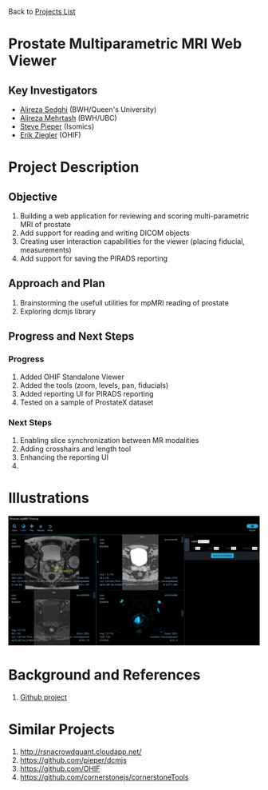 Back to [Projects List](../../README.md#ProjectsList)

# Prostate Multiparametric MRI Web Viewer

## Key Investigators

- [Alireza Sedghi](https://github.com/sedghi) (BWH/Queen's University)
- [Alireza Mehrtash](https://github.com/mehrtash) (BWH/UBC)
- [Steve Pieper](https://github.com/pieper) (Isomics)
- [Erik Ziegler](https://github.com/swederik) (OHIF)

# Project Description
## Objective

1. Building a web application for reviewing and scoring multi-parametric MRI of prostate
1. Add support for reading and writing DICOM objects
1. Creating user interaction capabilities for the viewer (placing fiducial, measurements) 
1. Add support for saving the PIRADS reporting

## Approach and Plan

1. Brainstorming the usefull utilities for mpMRI reading of prostate
1. Exploring dcmjs library


## Progress and Next Steps

### Progress
1. Added OHIF Standalone Viewer 
1. Added the tools (zoom, levels, pan, fiducials)
1. Added reporting UI for PIRADS reporting 
1. Tested on a sample of ProstateX dataset 

### Next Steps
1. Enabling slice synchronization between MR modalities
1. Adding crosshairs and length tool
1. Enhancing the reporting UI 
1. 

# Illustrations

<!--Add pictures and links to videos that demonstrate what has been accomplished.-->


[![prostate mpmri web viewer](./illustration1.png)](https://www.youtube.com/watch?v=a8hmkqCZ3HM)


# Background and References

<!--Use this space for information that may help people better understand your project, like links to papers, source code, or data.-->
1. [Github project](https://github.com/mehrtash/ProstateWebViewer)

# Similar Projects
1. http://rsnacrowdquant.cloudapp.net/
1. https://github.com/pieper/dcmjs
1. https://github.com/OHIF
1. https://github.com/cornerstonejs/cornerstoneTools





